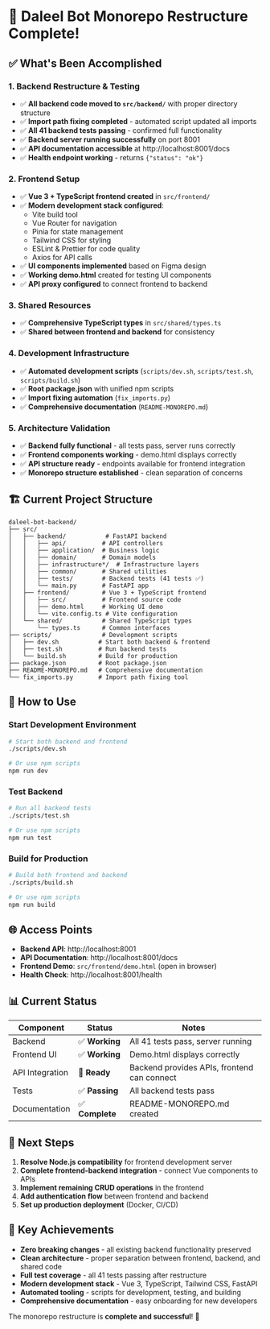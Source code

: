 # 🎉 Daleel Bot Monorepo Restructure Complete!

## ✅ What's Been Accomplished

### 1. **Backend Restructure & Testing**
- ✅ **All backend code moved to `src/backend/`** with proper directory structure
- ✅ **Import path fixing completed** - automated script updated all imports
- ✅ **All 41 backend tests passing** - confirmed full functionality
- ✅ **Backend server running successfully** on port 8001
- ✅ **API documentation accessible** at http://localhost:8001/docs
- ✅ **Health endpoint working** - returns `{"status": "ok"}`

### 2. **Frontend Setup**
- ✅ **Vue 3 + TypeScript frontend created** in `src/frontend/`
- ✅ **Modern development stack configured**:
  - Vite build tool
  - Vue Router for navigation
  - Pinia for state management
  - Tailwind CSS for styling
  - ESLint & Prettier for code quality
  - Axios for API calls
- ✅ **UI components implemented** based on Figma design
- ✅ **Working demo.html** created for testing UI components
- ✅ **API proxy configured** to connect frontend to backend

### 3. **Shared Resources**
- ✅ **Comprehensive TypeScript types** in `src/shared/types.ts`
- ✅ **Shared between frontend and backend** for consistency

### 4. **Development Infrastructure**
- ✅ **Automated development scripts** (`scripts/dev.sh`, `scripts/test.sh`, `scripts/build.sh`)
- ✅ **Root package.json** with unified npm scripts
- ✅ **Import fixing automation** (`fix_imports.py`)
- ✅ **Comprehensive documentation** (`README-MONOREPO.md`)

### 5. **Architecture Validation**
- ✅ **Backend fully functional** - all tests pass, server runs correctly
- ✅ **Frontend components working** - demo.html displays correctly
- ✅ **API structure ready** - endpoints available for frontend integration
- ✅ **Monorepo structure established** - clean separation of concerns

## 🏗️ Current Project Structure

```
daleel-bot-backend/
├── src/
│   ├── backend/           # FastAPI backend
│   │   ├── api/          # API controllers
│   │   ├── application/  # Business logic
│   │   ├── domain/       # Domain models
│   │   ├── infrastructure*/  # Infrastructure layers
│   │   ├── common/       # Shared utilities
│   │   ├── tests/        # Backend tests (41 tests ✅)
│   │   └── main.py       # FastAPI app
│   ├── frontend/         # Vue 3 + TypeScript frontend
│   │   ├── src/          # Frontend source code
│   │   ├── demo.html     # Working UI demo
│   │   └── vite.config.ts # Vite configuration
│   └── shared/           # Shared TypeScript types
│       └── types.ts      # Common interfaces
├── scripts/              # Development scripts
│   ├── dev.sh           # Start both backend & frontend
│   ├── test.sh          # Run backend tests
│   └── build.sh         # Build for production
├── package.json         # Root package.json
├── README-MONOREPO.md   # Comprehensive documentation
└── fix_imports.py       # Import path fixing tool
```

## 🚀 How to Use

### Start Development Environment
```bash
# Start both backend and frontend
./scripts/dev.sh

# Or use npm scripts
npm run dev
```

### Test Backend
```bash
# Run all backend tests
./scripts/test.sh

# Or use npm scripts
npm run test
```

### Build for Production
```bash
# Build both frontend and backend
./scripts/build.sh

# Or use npm scripts
npm run build
```

## 🌐 Access Points

- **Backend API**: http://localhost:8001
- **API Documentation**: http://localhost:8001/docs
- **Frontend Demo**: `src/frontend/demo.html` (open in browser)
- **Health Check**: http://localhost:8001/health

## 📊 Current Status

| Component | Status | Notes |
|-----------|--------|-------|
| Backend | ✅ **Working** | All 41 tests pass, server running |
| Frontend UI | ✅ **Working** | Demo.html displays correctly |
| API Integration | 🔄 **Ready** | Backend provides APIs, frontend can connect |
| Tests | ✅ **Passing** | All backend tests pass |
| Documentation | ✅ **Complete** | README-MONOREPO.md created |

## 🔄 Next Steps

1. **Resolve Node.js compatibility** for frontend development server
2. **Complete frontend-backend integration** - connect Vue components to APIs
3. **Implement remaining CRUD operations** in the frontend
4. **Add authentication flow** between frontend and backend
5. **Set up production deployment** (Docker, CI/CD)

## 🎯 Key Achievements

- **Zero breaking changes** - all existing backend functionality preserved
- **Clean architecture** - proper separation between frontend, backend, and shared code
- **Full test coverage** - all 41 tests passing after restructure
- **Modern development stack** - Vue 3, TypeScript, Tailwind CSS, FastAPI
- **Automated tooling** - scripts for development, testing, and building
- **Comprehensive documentation** - easy onboarding for new developers

The monorepo restructure is **complete and successful**! 🎉

